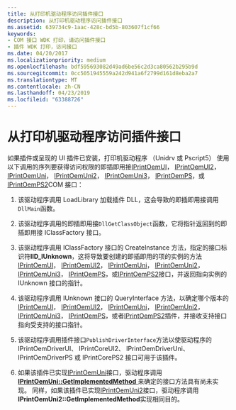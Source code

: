```yaml
---
title: 从打印机驱动程序访问插件接口
description: 从打印机驱动程序访问插件接口
ms.assetid: 639734c9-1aac-428c-bd5b-803607f1cf66
keywords:
- COM 接口 WDK 打印，请访问插件接口
- 插件 WDK 打印，访问接口
ms.date: 04/20/2017
ms.localizationpriority: medium
ms.openlocfilehash: bdf595693082d49ad6be56c2d3ca80562b295b9d
ms.sourcegitcommit: 0cc5051945559a242d941a6f2799d161d8eba2a7
ms.translationtype: MT
ms.contentlocale: zh-CN
ms.lasthandoff: 04/23/2019
ms.locfileid: "63388726"
---
```

# <a name="accessing-plug-in-interfaces-from-printer-drivers"></a>从打印机驱动程序访问插件接口





如果插件或呈现的 UI 插件已安装，打印机驱动程序 （Unidrv 或 Pscript5） 使用以下调用的序列要获得访问权限的即插即用接[IPrintOemUI](iprintoemui-com-interface.md)， [IPrintOemUI2](iprintoemui2-com-interface.md)， [IPrintOemUni](iprintoemuni-com-interface.md)， [IPrintOemUni2](iprintoemuni2-com-interface.md)， [IPrintOemUni3](iprintoemuni3-com-interface.md)， [IPrintOemPS](iprintoemps-com-interface.md)，或[IPrintOemPS2](iprintoemps2-com-interface.md)COM 接口：

1.  该驱动程序调用 LoadLibrary 加载插件 DLL，这会导致的即插即用接调用`DllMain`函数。

2.  该驱动程序调用的即插即用接`DllGetClassObject`函数，它将指针返回到的即插即用接 IClassFactory 接口。

3.  该驱动程序调用 IClassFactory 接口的 CreateInstance 方法，指定的接口标识符**IID\_IUnknown**，这将导致要创建的即插即用的项的实例的方法[IPrintOemUI](iprintoemui-com-interface.md)， [IPrintOemUI2](iprintoemui2-com-interface.md)， [IPrintOemUni](iprintoemuni-com-interface.md)， [IPrintOemUni2](iprintoemuni2-com-interface.md)， [IPrintOemUni3](iprintoemuni3-com-interface.md)， [IPrintOemPS](iprintoemps-com-interface.md)，或[IPrintOemPS2](iprintoemps2-com-interface.md)接口，并返回指向实例的 IUnknown 接口的指针。

4.  该驱动程序调用 IUnknown 接口的 QueryInterface 方法，以确定哪个版本的[IPrintOemUI](iprintoemui-com-interface.md)， [IPrintOemUI2](iprintoemui2-com-interface.md)， [IPrintOemUni](iprintoemuni-com-interface.md)， [IPrintOemUni2](iprintoemuni2-com-interface.md)， [IPrintOemUni3](iprintoemuni3-com-interface.md)， [IPrintOemPS](iprintoemps-com-interface.md)，或者[IPrintOemPS2](iprintoemps2-com-interface.md)插件，并接收支持接口指向受支持的接口指针。

5.  该驱动程序调用插件接口`PublishDriverInterface`方法以使驱动程序的 IPrintOemDriverUI、 IPrintCoreUI2、 IPrintOemDriverUni、 IPrintOemDriverPS 或 IPrintCorePS2 接口可用于该插件。

6.  如果该插件已实现[IPrintOemUni](iprintoemuni-com-interface.md)接口，驱动程序调用[ **IPrintOemUni::GetImplementedMethod** ](https://msdn.microsoft.com/library/windows/hardware/ff554253)来确定的接口方法具有尚未实现。 同样，如果该插件已实现[IPrintOemUni2](iprintoemuni2-com-interface.md)接口，驱动程序调用**IPrintOemUni2::GetImplementedMethod**实现相同目的。

 

 




